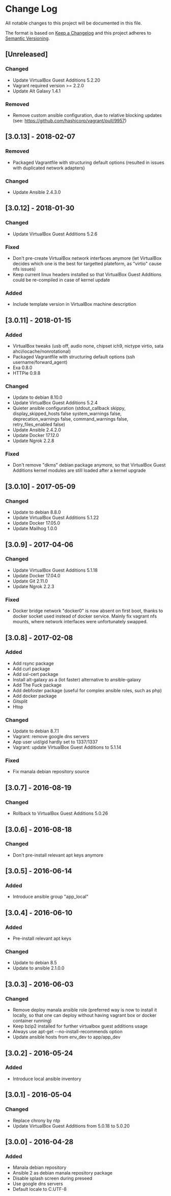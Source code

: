 # Change Log
All notable changes to this project will be documented in this file.

The format is based on [Keep a Changelog](http://keepachangelog.com/)
and this project adheres to [Semantic Versioning](http://semver.org/).

## [Unreleased]
### Changed
- Update VirtualBox Guest Additions 5.2.20
- Vagrant required version >= 2.2.0
- Update Alt Galaxy 1.4.1

### Removed
- Remove custom ansible configuration, due to relative blocking updates
  (see: https://github.com/hashicorp/vagrant/pull/9957)

## [3.0.13] - 2018-02-07
### Removed
- Packaged Vagrantfile with structuring default options (resulted in issues with
  duplicated network adapters)

### Changed
- Update Ansible 2.4.3.0

## [3.0.12] - 2018-01-30
### Changed
- Update VirtualBox Guest Additions 5.2.6

### Fixed
- Don't pre-create VirtualBox network interfaces anymore (let VirtualBox decides
  which one is the best for targetted plateform, as "virtio" cause nfs issues)
- Keep current linux headers installed so that VirtualBox Guest Additions could be
  re-compiled in case of kernel update

### Added
- Include template version in VirtualBox machine description

## [3.0.11] - 2018-01-15
### Added
- VirtualBox tweaks (usb off, audio none, chipset ich9, nictype virtio, sata ahci/iocache/nonrotational)
- Packaged Vagrantfile with structuring default options (ssh username/forward_agent)
- Exa 0.8.0
- HTTPie 0.9.8

### Changed
- Update to debian 8.10.0
- Update VirtualBox Guest Additions 5.2.4
- Quieter ansible configuration (stdout_callback skippy, display_skipped_hosts false
  system_warnings false, deprecation_warnings false, command_warnings false,
  retry_files_enabled false)
- Update Ansible 2.4.2.0
- Update Docker 17.12.0
- Update Ngrok 2.2.8

### Fixed
- Don't remove "dkms" debian package anymore, so that VirtualBox Guest
  Additions kernel modules are still loaded after a kernel upgrade

## [3.0.10] - 2017-05-09
### Changed
- Update to debian 8.8.0
- Update VirtualBox Guest Additions 5.1.22
- Update Docker 17.05.0
- Update Mailhog 1.0.0

## [3.0.9] - 2017-04-06
### Changed
- Update VirtualBox Guest Additions 5.1.18
- Update Docker 17.04.0
- Update Git 2.11.0
- Update Ngrok 2.2.3

### Fixed
- Docker bridge network "docker0" is now absent on first boot, thanks to
  docker socket used instead of docker service. Mainly fix vagrant nfs mounts,
  where network interfaces were unfortunately swapped.

## [3.0.8] - 2017-02-08
### Added
- Add rsync package
- Add curl package
- Add ssl-cert package
- Install alt-galaxy as a (lot faster) alternative to ansible-galaxy
- Add The Fuck package
- Add debfoster package (useful for complex ansible roles, such as php)
- Add docker package
- Gitsplit
- Htop

### Changed
- Update to debian 8.7.1
- Vagrant: remove google dns servers
- App user uid/gid hardly set to 1337/1337
- Vagrant: update VirtualBox Guest Additions to 5.1.14

### Fixed
- Fix manala debian repository source

## [3.0.7] - 2016-08-19
### Changed
- Rollback to VirtualBox Guest Additions 5.0.26

## [3.0.6] - 2016-08-18
### Changed
- Don't pre-install relevant apt keys anymore

## [3.0.5] - 2016-06-14
### Added
- Introduce ansible group "app_local"

## [3.0.4] - 2016-06-10
### Added
- Pre-install relevant apt keys

### Changed
- Update to debian 8.5
- Update to ansible 2.1.0.0

## [3.0.3] - 2016-06-03
### Changed
- Remove deploy manala ansible role (preferred way is now to install it locally, so that one can deploy without having vagrant box or docker container running)
- Keep bzip2 installed for further virtualbox guest additions usage
- Always use apt-get --no-install-recommends option
- Update ansible hosts from env_dev to app/app_dev

## [3.0.2] - 2016-05-24
### Added
- Introduce local ansible inventory

## [3.0.1] - 2016-05-04
### Changed
- Replace chrony by ntp
- Update VirtualBox Guest Additions from 5.0.18 to 5.0.20

## [3.0.0] - 2016-04-28
### Added
- Manala debian repository
- Ansible 2 as debian manala repository package
- Disable splash screen during preseed
- Use google dns servers
- Default locale to C.UTF-8
